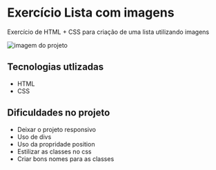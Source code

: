 # Exercício Lista com imagens
Exercício de HTML + CSS para criação de uma lista utilizando imagens


<img src="./src/gif/gif.gif" alt="imagem do projeto">

## Tecnologias utlizadas
- HTML
- CSS

## Dificuldades no projeto
- Deixar o projeto responsivo
- Uso de divs 
- Uso da propridade position
- Estilizar as classes no css
- Criar bons nomes para as classes